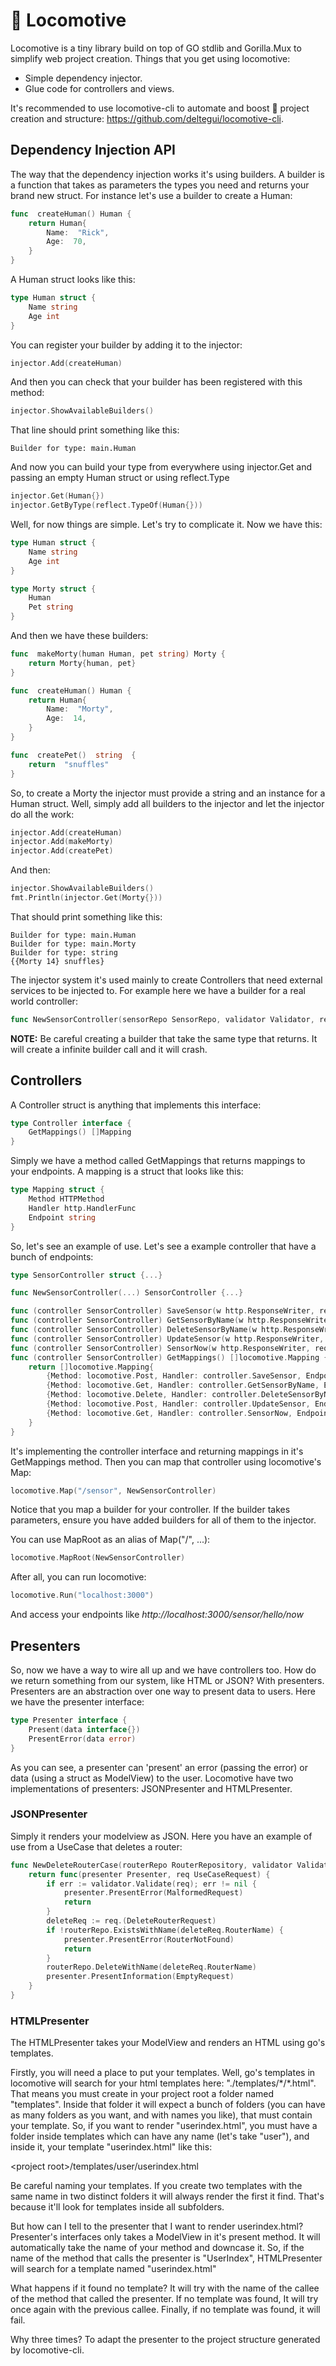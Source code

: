 # 🚂 Locomotive
Locomotive is a tiny library build on top of GO stdlib and Gorilla.Mux to simplify web project creation. Things that you get using locomotive:
* Simple dependency injector.
* Glue code for controllers and views.

It's recommended to use locomotive-cli to automate and boost 🚀 project creation and structure: https://github.com/deltegui/locomotive-cli.

## Dependency Injection API
The way that the dependency injection works it's using builders. A builder is a function that takes as parameters the types you need and returns your brand new struct. For instance let's use a builder to create a Human:

```go
func  createHuman() Human { 
	return Human{
		Name:  "Rick",
		Age:  70,
	}
}
```
A Human struct looks like this:

```go
type Human struct {
	Name string
	Age int
}
```

You can register your builder by adding it to the injector:

```go
injector.Add(createHuman)
```

And then you can check that your builder has been registered with this method:

```go
injector.ShowAvailableBuilders()
```

That line should print something like this:

```
Builder for type: main.Human
```

And now you can build your type from everywhere using injector.Get and passing an empty Human struct or using reflect.Type

```go
injector.Get(Human{})
injector.GetByType(reflect.TypeOf(Human{}))
```

 Well, for now things are simple. Let's try to complicate it. Now we have this:
 
```go
type Human struct {
	Name string
	Age int
}

type Morty struct {
	Human
	Pet string
}
```
And then we have these builders:

```go
func  makeMorty(human Human, pet string) Morty {
	return Morty{human, pet}
}

func  createHuman() Human {
	return Human{
		Name:  "Morty",
		Age:  14,
	}
}

func  createPet()  string  {
	return  "snuffles"
}
```

So, to create a Morty the injector must provide a string and an instance for a Human struct. Well, simply add all builders to the injector and let the injector do all the work:

```go
injector.Add(createHuman)
injector.Add(makeMorty)
injector.Add(createPet)
```

And then:

```go
injector.ShowAvailableBuilders()
fmt.Println(injector.Get(Morty{}))
```

That should print something like this:

```
Builder for type: main.Human
Builder for type: main.Morty
Builder for type: string
{{Morty 14} snuffles}
```

The injector system it's used mainly to create Controllers that need external services to be injected to. For example here we have a builder for a real world controller:
```go
func NewSensorController(sensorRepo SensorRepo, validator Validator, reporter Reporter, reportTypeRepo ReportTypeRepo) SensorController {...}
```

**NOTE:** Be careful creating a builder that take the same type that returns. It will create a infinite builder call and it will crash.

## Controllers
A Controller struct is anything that implements this interface:

```go
type Controller interface {
	GetMappings() []Mapping
}
```

Simply we have a method called GetMappings that returns mappings to your endpoints. A mapping is a struct that looks like this:

```go
type Mapping struct {
	Method HTTPMethod
	Handler http.HandlerFunc
	Endpoint string
}
```

So, let's see an example of use. Let's see a example controller that have a bunch of endpoints:

```go
type SensorController struct {...}

func NewSensorController(...) SensorController {...}

func (controller SensorController) SaveSensor(w http.ResponseWriter, req *http.Request) {...}
func (controller SensorController) GetSensorByName(w http.ResponseWriter, req *http.Request) {...}
func (controller SensorController) DeleteSensorByName(w http.ResponseWriter, req *http.Request) {...}
func (controller SensorController) UpdateSensor(w http.ResponseWriter, req *http.Request) {...}
func (controller SensorController) SensorNow(w http.ResponseWriter, req *http.Request) {...}
func (controller SensorController) GetMappings() []locomotive.Mapping {
	return []locomotive.Mapping{
		{Method: locomotive.Post, Handler: controller.SaveSensor, Endpoint: ""},
		{Method: locomotive.Get, Handler: controller.GetSensorByName, Endpoint: "/{name}"},
		{Method: locomotive.Delete, Handler: controller.DeleteSensorByName, Endpoint: "/{name}"},
		{Method: locomotive.Post, Handler: controller.UpdateSensor, Endpoint: "/update"},
		{Method: locomotive.Get, Handler: controller.SensorNow, Endpoint: "/{name}/now"},
	}
}
```
It's implementing the controller interface and returning mappings in it's GetMappings method. Then you can map that controller using locomotive's Map:

```go
locomotive.Map("/sensor", NewSensorController)
```

Notice that you map a builder for your controller. If the builder takes parameters, ensure you have added builders for all of them to the injector.

You can use MapRoot as an alias of Map("/", ...):

```go
locomotive.MapRoot(NewSensorController)
```

After all, you can run locomotive:

```go
locomotive.Run("localhost:3000")
```

And access your endpoints like *http://localhost:3000/sensor/hello/now*

## Presenters
So, now we have a way to wire all up and we have controllers too. How do we return something from our system, like HTML or JSON? With presenters.
Presenters are an abstraction over one way to present data to users. Here we have the presenter interface:

```go
type Presenter interface {
	Present(data interface{})
	PresentError(data error)
}
```

As you can see, a presenter can 'present' an error (passing the error) or data (using a struct as ModelView) to the user.
Locomotive have two implementations of presenters: JSONPresenter and HTMLPresenter.

### JSONPresenter
Simply it renders your modelview as JSON. Here you have an example of use from a UseCase that deletes a router:

```go
func NewDeleteRouterCase(routerRepo RouterRepository, validator Validator) UseCase {
	return func(presenter Presenter, req UseCaseRequest) {
		if err := validator.Validate(req); err != nil {
			presenter.PresentError(MalformedRequest)
			return
		}
		deleteReq := req.(DeleteRouterRequest)
		if !routerRepo.ExistsWithName(deleteReq.RouterName) {
			presenter.PresentError(RouterNotFound)
			return
		}
		routerRepo.DeleteWithName(deleteReq.RouterName)
		presenter.PresentInformation(EmptyRequest)
	}
}
```

### HTMLPresenter
The HTMLPresenter takes your ModelView and renders an HTML using go's templates.

Firstly, you will need a place to put your templates. Well, go's templates in locomotive will search for your html templates here: "./templates/\*/\*.html". That means you must create in your project root a folder named "templates". Inside that folder it will expect a bunch of folders (you can have as many folders as you want, and with names you like), that must contain your template. So, if you want to render "userindex.html", you must have a folder inside templates which can have any name (let's take "user"), and inside it, your template "userindex.html" like this:

\<project root\>/templates/user/userindex.html

Be careful naming your templates. If you create two templates with the same name in two distinct folders it will always render the first it find. That's because it'll look for templates inside all subfolders.

But how can I tell to the presenter that I want to render userindex.html? Presenter's interfaces only takes a ModelView in it's present method. It will automatically take the name of your method and downcase it. So, if the name of the method that calls the presenter is "UserIndex", HTMLPresenter will search for a template named "userindex.html"

What happens if it found no template? It will try with the name of the callee of the method that called the presenter. If no template was found, It will try once again with the previous callee. Finally, if no template was found, it will fail.

Why three times? To adapt the presenter to the project structure generated by locomotive-cli.